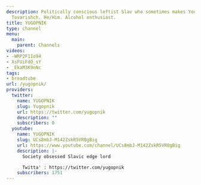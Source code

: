 ```yaml
---
description: Politically conscious leftist Slav who sometimes makes YouTube videos.
  Tovarishch. He/Him. Alcohol enthusiast.
title: YUGOPNIK
type: channel
menu:
  main:
    parent: Channels
videos:
- -WRP2F1Io94
- XsFUiFdO_sY
- _EkaM3K9nNc
tags:
- breadtube
url: /yugopnik/
providers:
  twitter:
    name: YUGOPNIK
    slug: Yugopnik
    url: https://twitter.com/yugopnik
    description: ""
    subscribers: 0
  youtube:
    name: YUGOPNIK
    slug: UCs8mbJ-M142ZskR5VR0gBig
    url: https://www.youtube.com/channel/UCs8mbJ-M142ZskR5VR0gBig
    description: |-
      Society obsessed Slavic edge lord

      Twitta' : https://twitter.com/yugopnik
    subscribers: 1751
---
```

